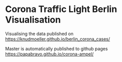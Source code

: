 # Corona Traffic Light Berlin Visualisation

Visualising the data published on https://knudmoeller.github.io/berlin_corona_cases/

Master is automatically published to github pages https://papabravo.github.io/corona-ampel/